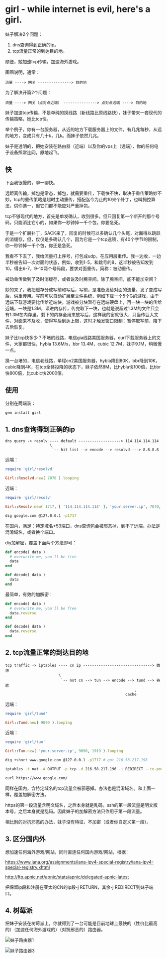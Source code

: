 # girl - while internet is evil, here's a girl.

妹子解决2个问题：

1. dns查询得到正确的ip。
2. tcp流量正常的到达目的地。

顺便，她加速tcp传输。加速海外游戏。

画图说明，通常：

```
流量 ----> 网关 ---------------> 目的地
```

为了解决开篇2个问题：

```
流量 ----> 网关（点对点近端） ---------------> 点对点远端 ----> 目的地
```

妹子加速tcp传输，不是单纯的换线路（新线路比原线路快），妹子带来一套现代的传输策略，她比tcp快。

举个例子，你有一台服务器，从近的地方下载服务器上的文件，有几兆每秒，从远的地方，变成只有几十k，几k。而妹子依然几兆。

妹子是透明的，把她安装在路由器（近端）以及你的vps上（远端），你的任何电子设备照常连网，原地起飞。

## 快

下面我很慢的，聊一聊快。

远距离传输，掉包是常态，掉包，就需要重传，下载快不快，取决于重传策略妙不妙。tcp的重传策略是超时主动重传，搭配迄今为止的10来个补丁，也叫拥控算法，供你选一，但它们都不能应对严重掉包。

tcp不够现代的地方，首先是单发确认，收到很多，但只回复第一个断开的那个号码，只能消比它小的，如果你一秒钟掉一千个包，你要急死。

于是一个扩展补丁，SACK来了，回复的时候可以多确认几个头尾，对面得以跳跃的消缓存，但，仅仅是多确认几个，因为它是一个tcp选项，有40个字节的限制，你一秒钟掉一千个包，你还是急死。

我看不下去了，我给流量打上序号，打包成udp，在应用层重传。我一边收，一边半秒被告知一次对面的状态，例如，收到1-5，和跳号的8，这半秒被告知发到10，得出6-7，9-10两个号码段，要求对面重传。简称：被动重传。

被动重传做到了及时消缓存，或者说及时腾空间。除了腾空间，能不能加空间？

妙的来了，我把缓存分成写前和写后，写前，是准备发给对面的流量，发了变成写后，供重传用。写前可以自动扩展至文件系统，例如下载一个5个G的游戏，由于远端下载游戏要比传给近端快，游戏被分块暂存在远端硬盘上，再一块一块的传给近端，一块是1.3M，读进内存传，传完取下一块，也就是说超过1.3M的文件只会有1.3M在内存里。剩下的内存全用来放写后，这样我的窗就很大，只当传巨大文件，对面来不及收，使得写后到达上限，这时才触发窗口限制：暂停取写前，降下去后恢复。

妹子比tcp快多少？不堵的线路，电信gia线路美国服务器，curl下载服务器上的文件，大家都很快，hybla 13.6M/s，bbr 13.4M，cubic 12.7M，妹子9.1M，稍微慢一点。

换一台堵的，电信老线路，单程cn2美国服务器，hybla降到80K，bbr降到10K，cubic降到4K，在tcp全体投降的状态下，妹子依然8M，比hybla快100倍，比bbr快800倍，比cubic快2000倍。

## 使用

分别在两端装：

```bash
gem install girl
```

## 1. dns查询得到正确的ip

```
dns query -> resolv ---- default -------------------> 114.114.114.114
                    \
                     `-- hit list --> encode --> resolvd ---> 8.8.8.8
```

远端：

```ruby
require 'girl/resolvd'

Girl::Resolvd.new( 7070 ).looping
```

近端：

```ruby
require 'girl/resolv'

Girl::Resolv.new( 1717, [ '114.114.114.114' ], 'your.server.ip', 7070, [ 'google.com' ] ).looping
```

```bash
dig google.com @127.0.0.1 -p1717
```

在国内，满足：特定域名+53端口，dns查询包会被邪恶掉，到不了远端。办法是混淆域名，或者换个端口。

diy加解密，覆盖下面两个方法即可：

```ruby
def encode( data )
  # overwrite me, you'll be free
  data
end

def decode( data )
  data
end
```

最简单，有效的加解密：

```ruby
def encode( data )
  # overwrite me, you'll be free
  data.reverse
end

def decode( data )
  data.reverse
end
```

## 2. tcp流量正常的到达目的地

```
tcp traffic -> iptables ---- cn ip -------------------------------> 微博
                        \
                         `-- not cn --> tun --> encode --> tund --> 谷歌
                                                          ,
                                                      cache
```

远端：

```ruby
require 'girl/tund'

Girl::Tund.new( 9090 ).looping
```

近端：

```ruby
require 'girl/tun'

Girl::Tun.new( 'your.server.ip', 9090, 1919 ).looping
```

```bash
dig +short www.google.com @127.0.0.1 -p1717 # got 216.58.217.196

iptables -t nat -A OUTPUT -p tcp -d 216.58.217.196 -j REDIRECT --to-ports 1919

curl https://www.google.com/
```

同样在国内，含特定域名的tcp流量会被邪恶掉。办法也是混淆域名。和上面一样，覆盖加解密方法。

https的第一段流量含明文域名，之后本身就是乱码。ssh的第一段流量是明文版本号，之后本身就是乱码。因此妹子的加解密方法只作用于第一段流量。

相比别的对抗邪恶的办法，妹子没有特征，不加密（或者你自定义第一段）。

## 3. 区分国内外

想加速任何海外游戏/网站，同时直连任何国内游戏/网站，根据：

https://www.iana.org/assignments/iana-ipv4-special-registry/iana-ipv4-special-registry.xhtml

http://ftp.apnic.net/apnic/stats/apnic/delegated-apnic-latest

把保留ip段和注册在亚太的CN的ip段-j RETURN，其余-j REDIRECT到妹子端口。

## 4. 树莓派

把妹子安装在树莓派上，你就得到了一台可能是目前地球上最快的（性价比最高的）（加速任何海外游戏的）（对抗邪恶的）路由器。

![妹子路由器1](http://89.208.243.143/pic1.jpg)

![妹子路由器3](http://89.208.243.143/pic3.jpg)
